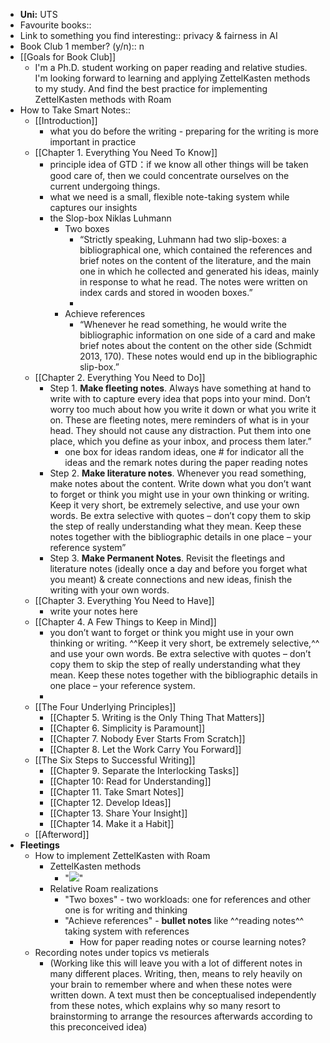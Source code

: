 - **Uni:** UTS
- Favourite books:: 
- Link to something you find interesting:: privacy & fairness in AI
- Book Club 1 member? (y/n):: n
- [[Goals for Book Club]]
    - I'm a Ph.D. student working on paper reading and relative studies. I'm looking forward to learning and applying ZettelKasten methods to my study. And find the best practice for implementing ZettelKasten methods with Roam 
- How to Take Smart Notes::
    - [[Introduction]]
        - what you do before the writing - preparing for the writing is more important in practice
    - [[Chapter 1. Everything You Need To Know]]
        - principle idea of GTD：if we know all other things will be taken good care of, then we could concentrate ourselves on the current undergoing things.
        - what we need is a small, flexible note-taking system while captures our insights
        - the Slop-box Niklas Luhmann 
            - Two boxes
                - “Strictly speaking, Luhmann had two slip-boxes: a bibliographical one, which contained the references and brief notes on the content of the literature, and the main one in which he collected and generated his ideas, mainly in response to what he read. The notes were written on index cards and stored in wooden boxes.”
                - 
            - Achieve references
                - “Whenever he read something, he would write the bibliographic information on one side of a card and make brief notes about the content on the other side (Schmidt 2013, 170). These notes would end up in the bibliographic slip-box.”
    - [[Chapter 2. Everything You Need to Do]]
        - Step 1. **Make fleeting notes**. Always have something at hand to write with to capture every idea that pops into your mind. Don’t worry too much about how you write it down or what you write it on. These are fleeting notes, mere reminders of what is in your head. They should not cause any distraction. Put them into one place, which you define as your inbox, and process them later.”
            - one box for ideas random ideas, one # for indicator all the ideas and the remark notes during the paper reading notes 
        - Step 2. **Make literature notes**. Whenever you read something, make notes about the content. Write down what you don’t want to forget or think you might use in your own thinking or writing. Keep it very short, be extremely selective, and use your own words. Be extra selective with quotes – don’t copy them to skip the step of really understanding what they mean. Keep these notes together with the bibliographic details in one place – your reference system”
        - Step 3. **Make Permanent Notes**. Revisit the fleetings and literature notes (ideally once a day and before you forget what you meant) & create connections and new ideas, finish the writing with your own words. 
    - [[Chapter 3. Everything You Need to Have]]
        - write your notes here 
    - [[Chapter 4. A Few Things to Keep in Mind]]
        - you don’t want to forget or think you might use in your own thinking or writing. ^^Keep it very short, be extremely selective,^^ and use your own words. Be extra selective with quotes – don’t copy them to skip the step of really understanding what they mean. Keep these notes together with the bibliographic details in one place – your reference system.
        - 
    - [[The Four Underlying Principles]]
        - [[Chapter 5. Writing is the Only Thing That Matters]]
        - [[Chapter 6. Simplicity is Paramount]]
        - [[Chapter 7. Nobody Ever Starts From Scratch]]
        - [[Chapter 8. Let the Work Carry You Forward]]
    - [[The Six Steps to Successful Writing]]
        - [[Chapter 9. Separate the Interlocking Tasks]]
        - [[Chapter 10: Read for Understanding]]
        - [[Chapter 11. Take Smart Notes]]
        - [[Chapter 12. Develop Ideas]]  
        - [[Chapter 13. Share Your Insight]]
        - [[Chapter 14. Make it a Habit]]
    - [[Afterword]]
- **Fleetings**
    - How to implement ZettelKasten with Roam
        - ZettelKasten methods
            - "![](https://res.cloudinary.com/lesswrong-2-0/image/upload/v1568584395/Zettelkasten_4_svg_x0rcja.svg)"
        - Relative Roam realizations
            - "Two boxes" - two workloads: one for references and other one is for writing and thinking 
            - "Achieve references" - **bullet notes** like ^^reading notes^^ taking system with references
                - How for paper reading notes or course learning notes?
    - Recording notes under topics vs metierals
        - (Working like this will leave you with a lot of different notes in many different places. Writing, then, means to rely heavily on your brain to remember where and when these notes were written down. A text must then be conceptualised independently from these notes, which explains why so many resort to brainstorming to arrange the resources afterwards according to this preconceived idea)
